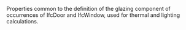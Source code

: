 ﻿Properties common to the definition of the glazing component of occurrences of IfcDoor and IfcWindow, used for thermal and lighting calculations.